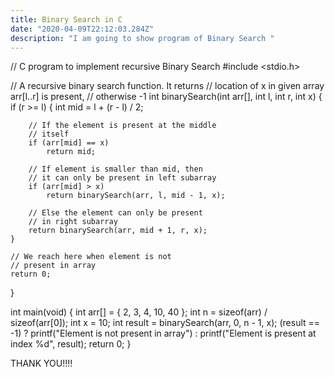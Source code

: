 ```yaml
---
title: Binary Search in C
date: "2020-04-09T22:12:03.284Z"
description: "I am going to show program of Binary Search "
---
```


// C program to implement recursive Binary Search
#include <stdio.h>

// A recursive binary search function. It returns
// location of x in given array arr[l..r] is present,
// otherwise -1
int binarySearch(int arr[], int l, int r, int x)
{
if (r >= l) {
int mid = l + (r - l) / 2;

    	// If the element is present at the middle
    	// itself
    	if (arr[mid] == x)
    		return mid;

    	// If element is smaller than mid, then
    	// it can only be present in left subarray
    	if (arr[mid] > x)
    		return binarySearch(arr, l, mid - 1, x);

    	// Else the element can only be present
    	// in right subarray
    	return binarySearch(arr, mid + 1, r, x);
    }

    // We reach here when element is not
    // present in array
    return 0;

}

int main(void)
{
int arr[] = { 2, 3, 4, 10, 40 };
int n = sizeof(arr) / sizeof(arr[0]);
int x = 10;
int result = binarySearch(arr, 0, n - 1, x);
(result == -1) ? printf("Element is not present in array")
: printf("Element is present at index %d",
result);
return 0;
}

THANK YOU!!!!
